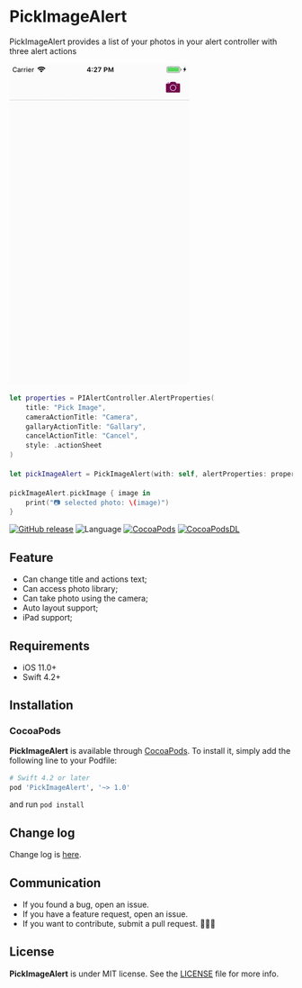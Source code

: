 # PickImageAlert

PickImageAlert provides a list of your photos in your alert controller with three alert actions

![PickImageAlert](Documents/PickImageAlert.gif)

```Swift
let properties = PIAlertController.AlertProperties(
    title: "Pick Image",
    cameraActionTitle: "Camera",
    gallaryActionTitle: "Gallary",
    cancelActionTitle: "Cancel",
    style: .actionSheet
)

let pickImageAlert = PickImageAlert(with: self, alertProperties: properties)

pickImageAlert.pickImage { image in
    print("📷 selected photo: \(image)")
}
```

[![GitHub release](https://img.shields.io/github/release/limadeveloper/PickImageAlert.svg)](https://github.com/limadeveloper/PickImageAlert/releases)
![Language](https://img.shields.io/badge/language-Swift%204.2-orange.svg)
[![CocoaPods](https://img.shields.io/badge/Cocoa%20Pods-✓-4BC51D.svg?style=flat)](https://cocoapods.org/pods/PickImageAlert)
[![CocoaPodsDL](https://img.shields.io/cocoapods/dt/PickImageAlert.svg)](https://cocoapods.org/pods/PickImageAlert)

## Feature

- Can change title and actions text;
- Can access photo library;
- Can take photo using the camera;
- Auto layout support;
- iPad support;

## Requirements

- iOS 11.0+
- Swift 4.2+

## Installation

### CocoaPods

**PickImageAlert** is available through [CocoaPods](http://cocoapods.org). To install
it, simply add the following line to your Podfile:

```ruby
# Swift 4.2 or later
pod 'PickImageAlert', '~> 1.0'
```

and run `pod install`

## Change log

Change log is [here](https://github.com/limadeveloper/PickImageAlert/blob/master/CHANGELOG.md).

## Communication

- If you found a bug, open an issue.
- If you have a feature request, open an issue.
- If you want to contribute, submit a pull request. 👨🏻‍💻

## License

**PickImageAlert** is under MIT license. See the [LICENSE](LICENSE) file for more info.